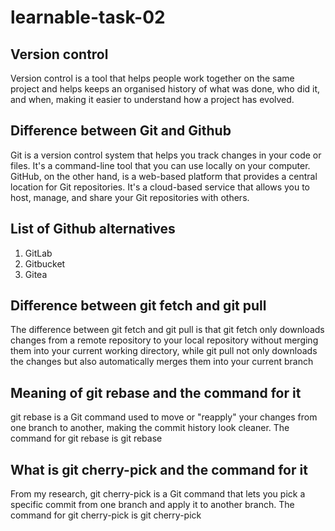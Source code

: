 # learnable-task-02
## Version control
Version control is a tool that helps people work together on the same project and helps keeps an organised history of what was done, who did it, and when, making it easier to understand how a project has evolved. 
## Difference between Git and Github
 Git is a version control system that helps you track changes in your code or files. It's a command-line tool that you can use locally on your computer. GitHub, on the other hand, is a web-based platform that provides a central location for Git repositories. It's a cloud-based service that allows you to host, manage, and share your Git repositories with others.
 ## List of Github alternatives
 1. GitLab
 2. Gitbucket
 3. Gitea
 ## Difference between git fetch and git pull
 The difference between git fetch and git pull  is that git fetch only downloads changes from a remote repository to your local repository without merging them into your current working directory, while git pull not only downloads the changes but also automatically merges them into your current branch
 ## Meaning of git rebase and the command for it
 git rebase is a Git command used to move or "reapply" your changes from one branch to another, making the commit history look cleaner.
The command for git rebase is git rebase <branch>
## What is git cherry-pick and the command for it
From my research, git cherry-pick is a Git command that lets you pick a specific commit from one branch and apply it to another branch.
The command for git cherry-pick is git cherry-pick <commit-hash>